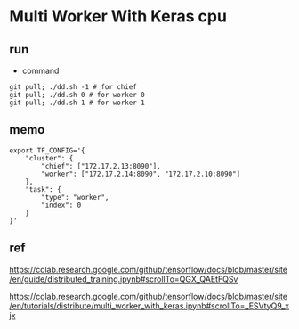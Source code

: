 # Multi Worker With Keras cpu



## run

- command

```
git pull; ./dd.sh -1 # for chief
git pull; ./dd.sh 0 # for worker 0
git pull; ./dd.sh 1 # for worker 1
```

## memo

```
export TF_CONFIG='{
    "cluster": {
        "chief": ["172.17.2.13:8090"],
        "worker": ["172.17.2.14:8090", "172.17.2.10:8090"]
    },
    "task": {
        "type": "worker",
        "index": 0
    }
}'
```

## ref

https://colab.research.google.com/github/tensorflow/docs/blob/master/site/en/guide/distributed_training.ipynb#scrollTo=QGX_QAEtFQSv

https://colab.research.google.com/github/tensorflow/docs/blob/master/site/en/tutorials/distribute/multi_worker_with_keras.ipynb#scrollTo=_ESVtyQ9_xjx





